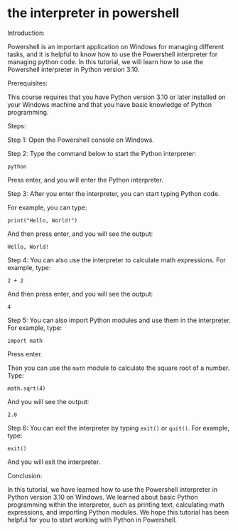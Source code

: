 
the interpreter in powershell
=============================
Introduction:

Powershell is an important application on Windows for managing different tasks, and it is helpful to know how to use the Powershell interpreter for managing python code. In this tutorial, we will learn how to use the Powershell interpreter in Python version 3.10.

Prerequisites:

This course requires that you have Python version 3.10 or later installed on your Windows machine and that you have basic knowledge of Python programming.

Steps:

Step 1: Open the Powershell console on Windows.

Step 2: Type the command below to start the Python interpreter:

`python`

Press enter, and you will enter the Python interpreter.

Step 3: After you enter the interpreter, you can start typing Python code.

For example, you can type:

`print("Hello, World!")`

And then press enter, and you will see the output:

`Hello, World!`

Step 4: You can also use the interpreter to calculate math expressions. For example, type:

`2 + 2`

And then press enter, and you will see the output:

`4`

Step 5: You can also import Python modules and use them in the interpreter. For example, type:

`import math`

Press enter.

Then you can use the `math` module to calculate the square root of a number. Type:

`math.sqrt(4)`

And you will see the output:

`2.0`

Step 6: You can exit the interpreter by typing `exit()` or `quit()`. For example, type:

`exit()`

And you will exit the interpreter.

Conclusion:

In this tutorial, we have learned how to use the Powershell interpreter in Python version 3.10 on Windows. We learned about basic Python programming within the interpreter, such as printing text, calculating math expressions, and importing Python modules. We hope this tutorial has been helpful for you to start working with Python in Powershell.